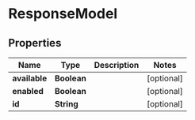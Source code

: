 # ResponseModel

## Properties
Name | Type | Description | Notes
------------ | ------------- | ------------- | -------------
**available** | **Boolean** |  |  [optional]
**enabled** | **Boolean** |  |  [optional]
**id** | **String** |  |  [optional]
